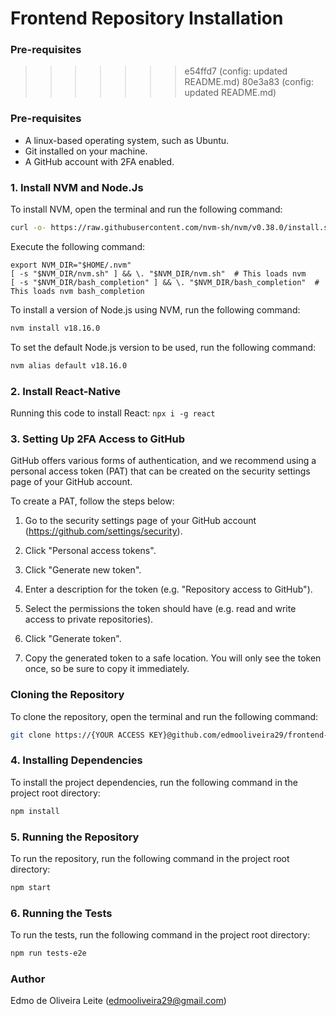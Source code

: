 # Frontend Repository Installation

### **Pre-requisites**
>>>>>>> e54ffd7 (config: updated README.md)
>>>>>>> 80e3a83 (config: updated README.md)

### **Pre-requisites**

- A linux-based operating system, such as Ubuntu.
- Git installed on your machine.
- A GitHub account with 2FA enabled.

### **1. Install NVM and Node.Js**

To install NVM, open the terminal and run the following command:

```sh
curl -o- https://raw.githubusercontent.com/nvm-sh/nvm/v0.38.0/install.sh | bash
```


Execute the following command:
```
export NVM_DIR="$HOME/.nvm"
[ -s "$NVM_DIR/nvm.sh" ] && \. "$NVM_DIR/nvm.sh"  # This loads nvm
[ -s "$NVM_DIR/bash_completion" ] && \. "$NVM_DIR/bash_completion"  # This loads nvm bash_completion
```


To install a version of Node.js using NVM, run the following command:

```sh
nvm install v18.16.0
```


To set the default Node.js version to be used, run the following command:

```sh
nvm alias default v18.16.0
```

### **2. Install React-Native**
 Running this code to install React:
		`npx i -g react`

### **3. Setting Up 2FA Access to GitHub**

GitHub offers various forms of authentication, and we recommend using a personal access token (PAT) that can be created on the security settings page of your GitHub account.

To create a PAT, follow the steps below:

1. Go to the security settings page of your GitHub account (https://github.com/settings/security).

2. Click "Personal access tokens".

3. Click "Generate new token".

4. Enter a description for the token (e.g. "Repository access to GitHub").

5. Select the permissions the token should have (e.g. read and write access to private repositories).

6. Click "Generate token".

7. Copy the generated token to a safe location. You will only see the token once, so be sure to copy it immediately.

### **Cloning the Repository**

To clone the repository, open the terminal and run the following command:

```sh
git clone https://{YOUR ACCESS KEY}@github.com/edmooliveira29/frontend-system.git
```

### **4. Installing Dependencies**

To install the project dependencies, run the following command in the project root directory:

```sh
npm install
```

### **5. Running the Repository**

To run the repository, run the following command in the project root directory:

```sh
npm start
```

### **6. Running the Tests**

To run the tests, run the following command in the project root directory:

```sh
npm run tests-e2e
```

### **Author**
Edmo de Oliveira Leite (edmooliveira29@gmail.com)
 
